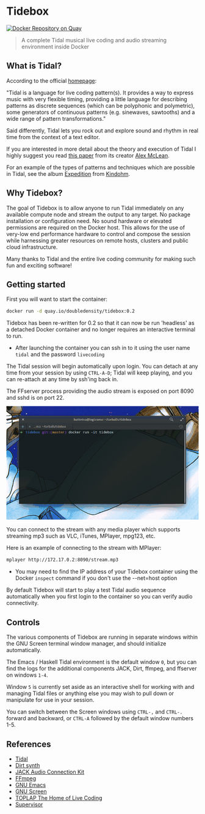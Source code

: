 # Tidebox

[![Docker Repository on Quay](https://quay.io/repository/doubledensity/tidebox/status "Docker Repository on Quay")](https://quay.io/repository/doubledensity/tidebox)

> A complete Tidal musical live coding and audio streaming environment inside Docker

## What is Tidal?

According to the official [homepage](http://tidal.lurk.org):

"Tidal is a language for live coding pattern(s). It provides a way to express music with very flexible timing, providing a little language for describing patterns as discrete sequences (which can be polyphonic and polymetric), some generators of continuous patterns (e.g. sinewaves, sawtooths) and a wide range of pattern transformations."

Said differently, Tidal lets you rock out and explore sound and rhythm in real time from the context of a text editor.

If you are interested in more detail about the theory and execution of Tidal I highly suggest you read [this paper](https://raw.githubusercontent.com/yaxu/Tidal/master/doc/farm/farm.pdf) from its creator [Alex McLean](https://twitter.com/yaxu).

For an example of the types of patterns and techniques which are possible in Tidal, see the album [Expedition](https://kindohm.bandcamp.com/album/expedition) from [Kindohm](https://twitter.com/kindohm).

## Why Tidebox?

The goal of Tidebox is to allow anyone to run Tidal immediately on any available compute node and stream the output to any target. No package installation or configuration need. No sound hardware or elevated permissions are required on the Docker host.
This allows for the use of very-low end performance hardware to control and compose the session while harnessing greater resources on remote hosts, clusters and public cloud infrastructure.

Many thanks to Tidal and the entire live coding community for making such fun and exciting software!

## Getting started

First you will want to start the container:

```bash  
docker run -d quay.io/doubledensity/tidebox:0.2
```

Tidebox has been re-written for 0.2 so that it can now be run 'headless' as a detached Docker container and no longer requires an interactive terminal to run.

* After launching the container you can ssh in to it using the user name `tidal` and the password `livecoding` 

The Tidal session will begin automatically upon login. You can detach at any time from your session by using `CTRL-A-D`; Tidal will keep playing, and you can re-attach at any time by ssh'ing back in.

The FFserver process providing the audio stream is exposed on port 8090 and sshd is on port 22.

![Tidebox demo](demo.gif)

You can connect to the stream with any media player which supports streaming mp3 such as VLC, iTunes, MPlayer, mpg123, etc.

Here is an example of connecting to the stream with MPlayer: 

```bash    
mplayer http://172.17.0.2:8090/stream.mp3
```
* You may need to find the IP address of your Tidebox container using the Docker `inspect` command if you don't use the --net=host option    
    
By default Tidebox will start to play a test Tidal audio sequence automatically when you first login to the container so you can verify audio connectivity.

## Controls

The various components of Tidebox are running in separate windows within the GNU Screen terminal window manager, and should initialize automatically. 

The Emacs / Haskell Tidal environment is the default window `0`, but you can find the logs for the additional components JACK, Dirt, ffmpeg, and ffserver on windows `1-4`.

Window `5` is currently set aside as an interactive shell for working with and managing Tidal files or anything else you may wish to pull down or manipulate for use in your session.

You can switch between the Screen windows using `CTRL-,` and `CTRL-.` forward and backward, or `CTRL-A` followed by the default window numbers 1-5. 

## References

- [Tidal](http://tidal.lurk.org)
- [Dirt synth](https://github.com/tidalcycles/Dirt)
- [JACK Audio Connection Kit](http://www.jackaudio.org/)
- [FFmpeg](https://www.ffmpeg.org/)
- [GNU Emacs](https://www.gnu.org/software/emacs/)
- [GNU Screen](https://www.gnu.org/software/screen/)
- [TOPLAP The Home of Live Coding](http://toplap.org/)
- [Supervisor](http://supervisor.org)